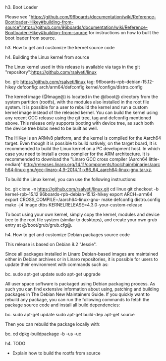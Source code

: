 h3. Boot Loader

Please see "https://github.com/96boards/documentation/wiki/Reference-Bootloader-Hikey#building-from-source":https://github.com/96boards/documentation/wiki/Reference-Bootloader-Hikey#building-from-source for instructions on how to built the boot loader from source.

h3. How to get and customize the kernel source code

h4. Building the Linux kernel from source

The Linux kernel used in this release is available via tags in the git "repository":https://github.com/rsalveti/linux

bc. git: https://github.com/rsalveti/linux
tag: 96boards-rpb-debian-15.12-hikey
defconfig: arch/arm64/defconfig kernel/configs/distro.config

The kernel image (@Image@) is located in the @/boot@ directory from the system partition (rootfs), with the modules also installed in the root file system. It is possible for a user to rebuild the kernel and run a custom kernel image instead of the released kernel. You can build the kernel using any recent GCC release using the git tree, tag and defconfig mentioned above. This release only supports booting with device tree, as such both the device tree blobs need to be built as well.

The HiKey is an ARMv8 platform, and the kernel is compiled for the Aarch64 target. Even though it is possible to build natively, on the target board, It is recommended to build the Linux kernel on a PC development host. In which case you need to install a cross compiler for the ARM architecture. It is recommended to download the "Linaro GCC cross compiler (Aarch64 little-endian)":http://releases.linaro.org/14.11/components/toolchain/binaries/aarch64-linux-gnu/gcc-linaro-4.9-2014.11-x86_64_aarch64-linux-gnu.tar.xz.

To build the Linux kernel, you can use the following instructions:

bc. git clone -n https://github.com/rsalveti/linux.git
cd linux
git checkout -b kernel-rpb-15.12 96boards-rpb-debian-15.12-hikey
export ARCH=arm64
export CROSS_COMPILE=<path to your GCC cross compiler>/aarch64-linux-gnu-
make defconfig distro.config
make -j4 Image dtbs KERNELRELEASE=4.3.0-your-custom-release

To boot using your own kernel, simply copy the kernel, modules and device tree to the root file system (similar to desktops), and create your own grub entry at @/boot/grub/grub.cfg@.

h4. How to get and customize Debian packages source code

This release is based on Debian 8.2 "Jessie".

Since all packages installed in Linaro Debian-based images are maintained either in Debian archives or in Linaro repositories, it is possible for users to update their environment with commands such as:

bc. sudo apt-get update
sudo apt-get upgrade

All user space software is packaged using Debian packaging process. As such you can find extensive information about using, patching and building packages in The Debian New Maintainers Guide. If you quickly want to rebuild any package, you can run the following commands to fetch the package source code and install all build dependencies:

bc. sudo apt-get update
sudo apt-get build-dep <pkg>
apt-get source <pkg>

Then you can rebuild the package locally with:

bc. cd <pkg-version>
dpkg-buildpackage -b -us -uc

h4. TODO

* Explain how to build the rootfs from source
